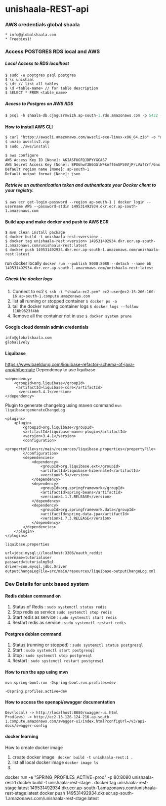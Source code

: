 # unishaala-REST-api
### AWS credentials global shaala
```text
* info@globalshaala.com
* Freebies1!
```
### Access POSTGRES RDS local and AWS
##### Local Access to RDS localhost 
```text
$ sudo -u postgres psql postgres
$ \c unishaal
$ \dt // list all tables
$ \d <table-name> // for table description
$ SELECT * FROM <table_name>
```
##### Access to Postgres on AWS RDS
```groovy
$ psql -h shaala-db.cjngusrmwizh.ap-south-1.rds.amazonaws.com -p 5432 -U postgres -W postgres
```
#### How to install AWS CLI 
```html
$ curl "https://awscli.amazonaws.com/awscli-exe-linux-x86_64.zip" -o "awscliv2.zip"
$ unzip awscliv2.zip
$ sudo ./aws/install

$ aws configure
AWS Access Key ID [None]: AKIASFUGFQJDPYYGCAS7
AWS Secret Access Key [None]: 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
Default region name [None]: ap-south-1
Default output format [None]: json
```
##### Retrieve an authentication token and authenticate your Docker client to your registry.
```text
$ aws ecr get-login-password --region ap-south-1 | docker login --username AWS --password-stdin 149531492934.dkr.ecr.ap-south-1.amazonaws.com
```
#### Build app and make docker and push to AWS ECR
```text
$ mvn clean install package
$ docker build -t unishaala-rest:<version> .
$ docker tag unishaala-rest:<version> 149531492934.dkr.ecr.ap-south-1.amazonaws.com/unishaala-rest:latest
$ docker push 149531492934.dkr.ecr.ap-south-1.amazonaws.com/unishaala-rest:latest
```

run docker locally 
`docker run --publish 8000:8080 --detach --name bb 149531492934.dkr.ecr.ap-south-1.amazonaws.com/unishaala-rest:latest`
##### Check the docker logs
1. Connect to ec2                           `$ ssh -i "shaala-ec2.pem" ec2-user@ec2-15-206-160-16.ap-south-1.compute.amazonaws.com`
2. list all running or stopped container    `$ docker ps -a`
3. tail the docker running container logs   `$ docker logs --follow 116b9623f4bb`
4. Remove all the container not in use      `$ docker system prune`
#### Google cloud domain admin credentials
```html
info@globalshaala.com
globalively
```
#### Liquibase 
https://www.baeldung.com/liquibase-refactor-schema-of-java-app#hibernate
Dependency to use liquibase
```text
<dependency>
    <groupId>org.liquibase</groupId>
     <artifactId>liquibase-core</artifactId>
      <version>3.4.1</version>
</dependency>
```
Plugin to generate changelog using maven command `mvn liquibase:generateChangeLog`
```text
<plugins>
    <plugin>
        <groupId>org.liquibase</groupId>
        <artifactId>liquibase-maven-plugin</artifactId>
        <version>3.4.1</version>
        <configuration>                  
            <propertyFile>src/main/resources/liquibase.properties</propertyFile>
        </configuration> 
        <dependencies>
            <dependency>
                <groupId>org.liquibase.ext</groupId>
                <artifactId>liquibase-hibernate4</artifactId>
                <version>3.5</version>
            </dependency>
            <dependency>
                <groupId>org.springframework</groupId>
                <artifactId>spring-beans</artifactId>
                <version>4.1.7.RELEASE</version>
            </dependency>
            <dependency>
                <groupId>org.springframework.data</groupId>
                <artifactId>spring-data-jpa</artifactId>
                <version>1.7.3.RELEASE</version>
            </dependency>
        </dependencies>               
    </plugin> 
</plugins>
```
`liquibase.properties`
```html 
url=jdbc:mysql://localhost:3306/oauth_reddit
username=tutorialuser
password=tutorialmy5ql
driver=com.mysql.jdbc.Driver
outputChangeLogFile=src/main/resources/liquibase-outputChangeLog.xml
```

### Dev Details for unix based system

#### Redis debian command on 
1. Status of Redis : `sudo systemctl status redis`
2. Stop redis as service `sudo systemctl stop redis`
3. Start redis as service : `sudo systemctl start redis`
4. Restart redis as service : `sudo systemctl restart redis`
#### Postgres debian command 
1. Status (running or stopped) : `sudo systemctl status postgresql`
2. Start : `sudo systemctl start postgresql`
3. Stop : `sudo systemctl stop postgresql`
4. Restart : `sudo systemctl restart postgresql`


#### How to run the app using mvn
```text
mvn spring-boot:run -Dspring-boot.run.profiles=dev
```
```text
-Dspring.profiles.active=dev
```
#### How to access the openapi/swagger documentation
```text
Dev(local) -> http://localhost:8080/swagger-ui.html
Prod(aws) -> http://ec2-13-126-124-216.ap-south-1.compute.amazonaws.com/swagger-ui/index.html?configUrl=/v3/api-docs/swagger-config
```
#### docker learning

How to create docker image
1. create docker image ` docker build -t unishaala-rest:1 .`
2. list all local docker image `docker image ls`
3. 
docker run -e "SPRING_PROFILES_ACTIVE=prod" -p 80:8080 unishaala-rest:1
docker build -t unishaala-rest-stage .
docker tag unishaala-rest-stage:latest 149531492934.dkr.ecr.ap-south-1.amazonaws.com/unishaala-rest-stage:latest
 docker push 149531492934.dkr.ecr.ap-south-1.amazonaws.com/unishaala-rest-stage:latest
